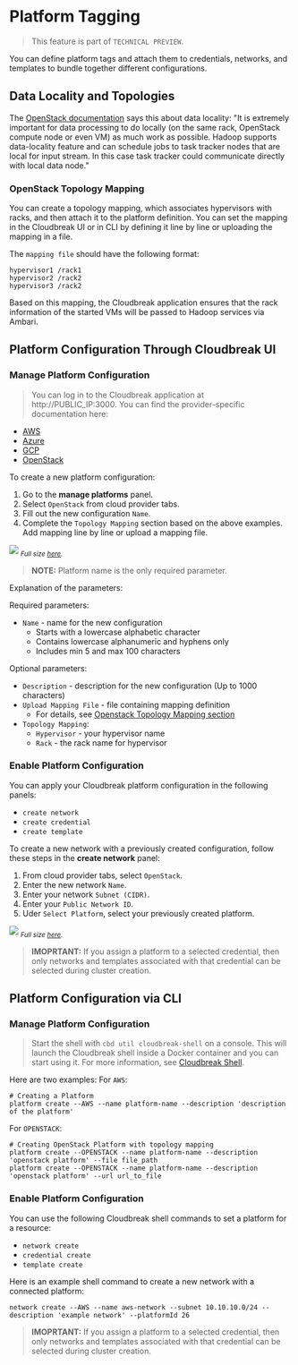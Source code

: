 # Platform Tagging

> This feature is part of `TECHNICAL PREVIEW`.

You can define platform tags and attach them to credentials, networks, and templates to bundle together different configurations.

## Data Locality and Topologies

The [OpenStack documentation](http://docs.openstack.org/developer/sahara/icehouse/userdoc/features.html#data-locality) says this about data locality: "It is extremely important for data processing to do locally (on the same rack, OpenStack compute node or even VM) as much work as possible. Hadoop supports data-locality feature and can schedule jobs to task tracker nodes that are local for input stream. In this case task tracker could communicate directly with local data node."

### OpenStack Topology Mapping

You can create a topology mapping, which associates hypervisors with racks, and then attach it to the platform definition. 
You can set the mapping in the Cloudbreak UI or in CLI by defining it line by line or uploading the mapping in a file.

The `mapping file` should have the following format:

    hypervisor1 /rack1
    hypervisor2 /rack2
    hypervisor3 /rack2

Based on this mapping, the Cloudbreak application ensures that the rack information of the started VMs will be passed to Hadoop services via Ambari.

## Platform Configuration Through Cloudbreak UI

### Manage Platform Configuration

>You can log in to the Cloudbreak application at http://PUBLIC_IP:3000. You can find the provider-specific documentation here:
>
* [AWS](aws.md)
* [Azure](azure.md)
* [GCP](gcp.md)
* [OpenStack](openstack.md)

To create a new platform configuration:

  1. Go to the **manage platforms** panel. 
  2. Select `OpenStack` from cloud provider tabs.
  3. Fill out the new configuration `Name`.
  4. Complete the `Topology Mapping` section based on the above examples. Add mapping line by line or upload a mapping file. 

![](/images/platform-create.png)
<sub>*Full size [here](/images/platform-create.png).*</sub>

>**NOTE:** Platform name is the only required parameter.

Explanation of the parameters:

Required parameters:

- `Name` - name for the new configuration
    - Starts with a lowercase alphabetic character 
    - Contains lowercase alphanumeric and hyphens only
    - Includes min 5 and max 100 characters

Optional parameters:

- `Description` - description for the new configuration (Up to 1000 characters)
- `Upload Mapping File` - file containing mapping definition
    - For details, see [Openstack Topology Mapping section](#openstack-topology-mapping)
- `Topology Mapping`:
    - `Hypervisor` - your hypervisor name
    - `Rack` - the rack name for hypervisor

### Enable Platform Configuration

You can apply your Cloudbreak platform configuration in the following panels:

- `create network`
- `create credential`
- `create template`

To create a new network with a previously created configuration, follow these steps in the **create network** panel:

  1. From cloud provider tabs, select `OpenStack`.
  2. Enter the new network `Name`.
  3. Enter your network `Subnet (CIDR)`.
  4. Enter your `Public Network ID`.
  5. Uder `Select Platform`, select your previously created platform.

![](/images/platform-select_v2.png)
<sub>*Full size [here](/images/platform-select_v2.png).*</sub>

>**IMOPRTANT:** If you assign a platform to a selected credential, then only networks and templates associated with that credential can
 be selected during cluster creation.

## Platform Configuration via CLI

### Manage Platform Configuration

>Start the shell with `cbd util cloudbreak-shell` on a console. This will launch the Cloudbreak shell inside a Docker
 container and you can start using it. For more information, see [Cloudbreak Shell](shell.md).

Here are two examples:
For `AWS`:
```
# Creating a Platform
platform create --AWS --name platform-name --description 'description of the platform'
```
For `OPENSTACK`:
```
# Creating OpenStack Platform with topology mapping
platform create --OPENSTACK --name platform-name --description 'openstack platform' --file file_path
platform create --OPENSTACK --name platform-name --description 'openstack platform' --url url_to_file
```

### Enable Platform Configuration

You can use the following Cloudbreak shell commands to set a platform for a resource:

- `network create`
- `credential create`
- `template create`

Here is an example shell command to create a new network with a connected platform:
```
network create --AWS --name aws-network --subnet 10.10.10.0/24 --description 'example network' --platformId 26
```

>**IMOPRTANT:** If you assign a platform to a selected credential, then only networks and templates associated with that credential can
 be selected during cluster creation.
